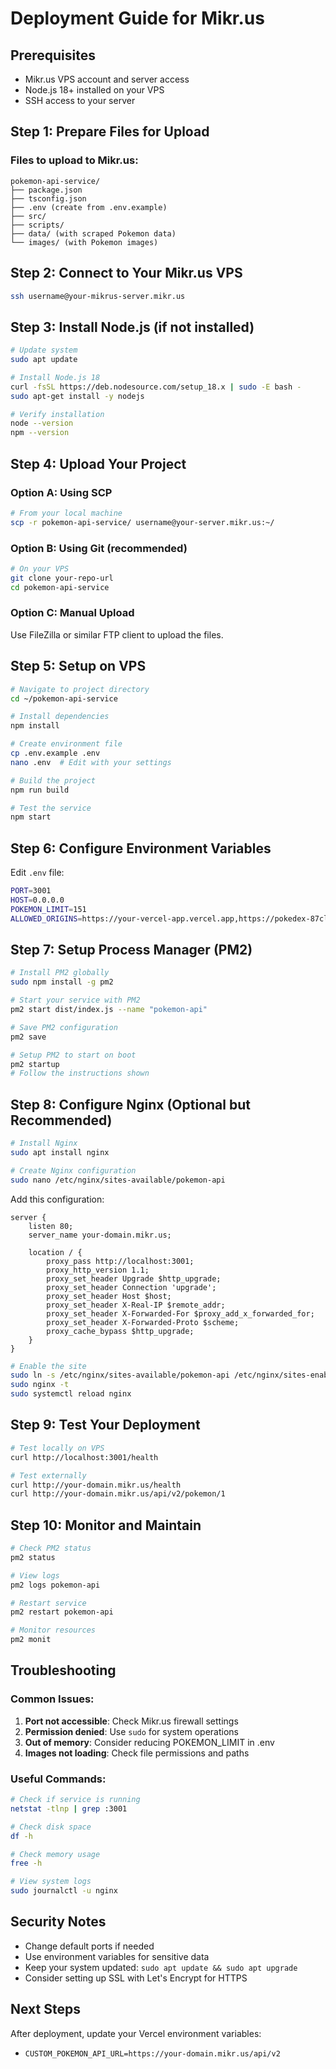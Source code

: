 # Deployment Guide for Mikr.us

## Prerequisites
- Mikr.us VPS account and server access
- Node.js 18+ installed on your VPS
- SSH access to your server

## Step 1: Prepare Files for Upload

### Files to upload to Mikr.us:
```
pokemon-api-service/
├── package.json
├── tsconfig.json
├── .env (create from .env.example)
├── src/
├── scripts/
├── data/ (with scraped Pokemon data)
└── images/ (with Pokemon images)
```

## Step 2: Connect to Your Mikr.us VPS

```bash
ssh username@your-mikrus-server.mikr.us
```

## Step 3: Install Node.js (if not installed)

```bash
# Update system
sudo apt update

# Install Node.js 18
curl -fsSL https://deb.nodesource.com/setup_18.x | sudo -E bash -
sudo apt-get install -y nodejs

# Verify installation
node --version
npm --version
```

## Step 4: Upload Your Project

### Option A: Using SCP
```bash
# From your local machine
scp -r pokemon-api-service/ username@your-server.mikr.us:~/
```

### Option B: Using Git (recommended)
```bash
# On your VPS
git clone your-repo-url
cd pokemon-api-service
```

### Option C: Manual Upload
Use FileZilla or similar FTP client to upload the files.

## Step 5: Setup on VPS

```bash
# Navigate to project directory
cd ~/pokemon-api-service

# Install dependencies
npm install

# Create environment file
cp .env.example .env
nano .env  # Edit with your settings

# Build the project
npm run build

# Test the service
npm start
```

## Step 6: Configure Environment Variables

Edit `.env` file:
```bash
PORT=3001
HOST=0.0.0.0
POKEMON_LIMIT=151
ALLOWED_ORIGINS=https://your-vercel-app.vercel.app,https://pokedex-87cl.vercel.app
```

## Step 7: Setup Process Manager (PM2)

```bash
# Install PM2 globally
sudo npm install -g pm2

# Start your service with PM2
pm2 start dist/index.js --name "pokemon-api"

# Save PM2 configuration
pm2 save

# Setup PM2 to start on boot
pm2 startup
# Follow the instructions shown
```

## Step 8: Configure Nginx (Optional but Recommended)

```bash
# Install Nginx
sudo apt install nginx

# Create Nginx configuration
sudo nano /etc/nginx/sites-available/pokemon-api
```

Add this configuration:
```nginx
server {
    listen 80;
    server_name your-domain.mikr.us;

    location / {
        proxy_pass http://localhost:3001;
        proxy_http_version 1.1;
        proxy_set_header Upgrade $http_upgrade;
        proxy_set_header Connection 'upgrade';
        proxy_set_header Host $host;
        proxy_set_header X-Real-IP $remote_addr;
        proxy_set_header X-Forwarded-For $proxy_add_x_forwarded_for;
        proxy_set_header X-Forwarded-Proto $scheme;
        proxy_cache_bypass $http_upgrade;
    }
}
```

```bash
# Enable the site
sudo ln -s /etc/nginx/sites-available/pokemon-api /etc/nginx/sites-enabled/
sudo nginx -t
sudo systemctl reload nginx
```

## Step 9: Test Your Deployment

```bash
# Test locally on VPS
curl http://localhost:3001/health

# Test externally
curl http://your-domain.mikr.us/health
curl http://your-domain.mikr.us/api/v2/pokemon/1
```

## Step 10: Monitor and Maintain

```bash
# Check PM2 status
pm2 status

# View logs
pm2 logs pokemon-api

# Restart service
pm2 restart pokemon-api

# Monitor resources
pm2 monit
```

## Troubleshooting

### Common Issues:

1. **Port not accessible**: Check Mikr.us firewall settings
2. **Permission denied**: Use `sudo` for system operations
3. **Out of memory**: Consider reducing POKEMON_LIMIT in .env
4. **Images not loading**: Check file permissions and paths

### Useful Commands:
```bash
# Check if service is running
netstat -tlnp | grep :3001

# Check disk space
df -h

# Check memory usage
free -h

# View system logs
sudo journalctl -u nginx
```

## Security Notes

- Change default ports if needed
- Use environment variables for sensitive data
- Keep your system updated: `sudo apt update && sudo apt upgrade`
- Consider setting up SSL with Let's Encrypt for HTTPS

## Next Steps

After deployment, update your Vercel environment variables:
- `CUSTOM_POKEMON_API_URL=https://your-domain.mikr.us/api/v2`
